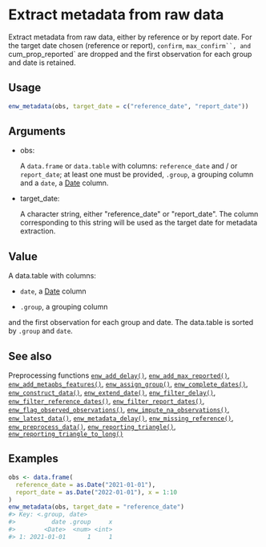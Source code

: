 # Extract metadata from raw data

Extract metadata from raw data, either by reference or by report date.
For the target date chosen (reference or report), `confirm`,
``` max_confirm``, and  ```cum_prop_reported\` are dropped and the first
observation for each group and date is retained.

## Usage

``` r
enw_metadata(obs, target_date = c("reference_date", "report_date"))
```

## Arguments

- obs:

  A `data.frame` or `data.table` with columns: `reference_date` and / or
  `report_date`; at least one must be provided, `.group`, a grouping
  column and a `date`, a [Date](https://rdrr.io/r/base/Dates.html)
  column.

- target_date:

  A character string, either "reference_date" or "report_date". The
  column corresponding to this string will be used as the target date
  for metadata extraction.

## Value

A data.table with columns:

- `date`, a [Date](https://rdrr.io/r/base/Dates.html) column

- `.group`, a grouping column

and the first observation for each group and date. The data.table is
sorted by `.group` and `date`.

## See also

Preprocessing functions
[`enw_add_delay()`](https://package.epinowcast.org/dev/reference/enw_add_delay.md),
[`enw_add_max_reported()`](https://package.epinowcast.org/dev/reference/enw_add_max_reported.md),
[`enw_add_metaobs_features()`](https://package.epinowcast.org/dev/reference/enw_add_metaobs_features.md),
[`enw_assign_group()`](https://package.epinowcast.org/dev/reference/enw_assign_group.md),
[`enw_complete_dates()`](https://package.epinowcast.org/dev/reference/enw_complete_dates.md),
[`enw_construct_data()`](https://package.epinowcast.org/dev/reference/enw_construct_data.md),
[`enw_extend_date()`](https://package.epinowcast.org/dev/reference/enw_extend_date.md),
[`enw_filter_delay()`](https://package.epinowcast.org/dev/reference/enw_filter_delay.md),
[`enw_filter_reference_dates()`](https://package.epinowcast.org/dev/reference/enw_filter_reference_dates.md),
[`enw_filter_report_dates()`](https://package.epinowcast.org/dev/reference/enw_filter_report_dates.md),
[`enw_flag_observed_observations()`](https://package.epinowcast.org/dev/reference/enw_flag_observed_observations.md),
[`enw_impute_na_observations()`](https://package.epinowcast.org/dev/reference/enw_impute_na_observations.md),
[`enw_latest_data()`](https://package.epinowcast.org/dev/reference/enw_latest_data.md),
[`enw_metadata_delay()`](https://package.epinowcast.org/dev/reference/enw_metadata_delay.md),
[`enw_missing_reference()`](https://package.epinowcast.org/dev/reference/enw_missing_reference.md),
[`enw_preprocess_data()`](https://package.epinowcast.org/dev/reference/enw_preprocess_data.md),
[`enw_reporting_triangle()`](https://package.epinowcast.org/dev/reference/enw_reporting_triangle.md),
[`enw_reporting_triangle_to_long()`](https://package.epinowcast.org/dev/reference/enw_reporting_triangle_to_long.md)

## Examples

``` r
obs <- data.frame(
  reference_date = as.Date("2021-01-01"),
  report_date = as.Date("2022-01-01"), x = 1:10
)
enw_metadata(obs, target_date = "reference_date")
#> Key: <.group, date>
#>          date .group     x
#>        <Date>  <num> <int>
#> 1: 2021-01-01      1     1
```
